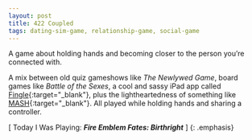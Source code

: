 ```yaml
---
layout: post
title: 422 Coupled
tags: dating-sim-game, relationship-game, social-game
---
```

A game about holding hands and becoming closer to the person you’re connected with.

A mix between old quiz gameshows like *The Newlywed Game*, board games like *Battle of the Sexes*, a cool and sassy iPad app called [Fingle](https://itunes.apple.com/us/app/fingle/id490109661){:target="_blank"}, plus the lightheartedness of something like [MASH](https://en.wikipedia.org/wiki/MASH_(game)){:target="_blank"}. All played while holding hands and sharing a controller.

[ Today I Was Playing: ***Fire Emblem Fates: Birthright*** ]
{: .emphasis}